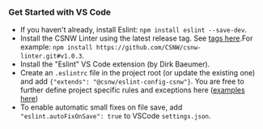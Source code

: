 ### Get Started with VS Code

* If you haven't already, install Eslint: `npm install eslint --save-dev`.
* Install the CSNW Linter using the latest release tag.  See [tags here](https://github.com/CSNW/csnw-linter/tags).For example: `npm install https://github.com/CSNW/csnw-linter.git#v1.0.3`.
* Install the "Eslint" VS Code extension (by Dirk Baeumer).
* Create an `.eslintrc` file in the project root (or update the existing one) and add `{"extends": "@csnw/eslint-config-csnw"}`.  You are free to further define project specific rules and exceptions here ([examples here](https://eslint.org/docs/user-guide/configuring#using-configuration-files))
* To enable automatic small fixes on file save, add `"eslint.autoFixOnSave": true` to VSCode `settings.json`.